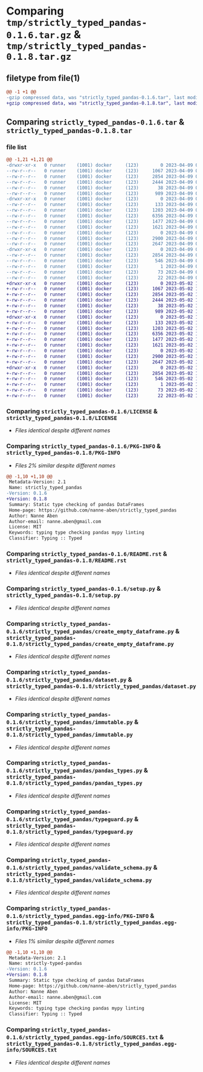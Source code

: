 # Comparing `tmp/strictly_typed_pandas-0.1.6.tar.gz` & `tmp/strictly_typed_pandas-0.1.8.tar.gz`

## filetype from file(1)

```diff
@@ -1 +1 @@
-gzip compressed data, was "strictly_typed_pandas-0.1.6.tar", last modified: Sun Apr  9 07:53:39 2023, max compression
+gzip compressed data, was "strictly_typed_pandas-0.1.8.tar", last modified: Tue May  2 18:22:52 2023, max compression
```

## Comparing `strictly_typed_pandas-0.1.6.tar` & `strictly_typed_pandas-0.1.8.tar`

### file list

```diff
@@ -1,21 +1,21 @@
-drwxr-xr-x   0 runner    (1001) docker     (123)        0 2023-04-09 07:53:39.909392 strictly_typed_pandas-0.1.6/
--rw-r--r--   0 runner    (1001) docker     (123)     1067 2023-04-09 07:53:23.000000 strictly_typed_pandas-0.1.6/LICENSE
--rw-r--r--   0 runner    (1001) docker     (123)     2854 2023-04-09 07:53:39.909392 strictly_typed_pandas-0.1.6/PKG-INFO
--rw-r--r--   0 runner    (1001) docker     (123)     2444 2023-04-09 07:53:23.000000 strictly_typed_pandas-0.1.6/README.rst
--rw-r--r--   0 runner    (1001) docker     (123)       38 2023-04-09 07:53:39.909392 strictly_typed_pandas-0.1.6/setup.cfg
--rw-r--r--   0 runner    (1001) docker     (123)      989 2023-04-09 07:53:23.000000 strictly_typed_pandas-0.1.6/setup.py
-drwxr-xr-x   0 runner    (1001) docker     (123)        0 2023-04-09 07:53:39.909392 strictly_typed_pandas-0.1.6/strictly_typed_pandas/
--rw-r--r--   0 runner    (1001) docker     (123)      133 2023-04-09 07:53:23.000000 strictly_typed_pandas-0.1.6/strictly_typed_pandas/__init__.py
--rw-r--r--   0 runner    (1001) docker     (123)     1203 2023-04-09 07:53:23.000000 strictly_typed_pandas-0.1.6/strictly_typed_pandas/create_empty_dataframe.py
--rw-r--r--   0 runner    (1001) docker     (123)     6356 2023-04-09 07:53:23.000000 strictly_typed_pandas-0.1.6/strictly_typed_pandas/dataset.py
--rw-r--r--   0 runner    (1001) docker     (123)     1477 2023-04-09 07:53:23.000000 strictly_typed_pandas-0.1.6/strictly_typed_pandas/immutable.py
--rw-r--r--   0 runner    (1001) docker     (123)     1621 2023-04-09 07:53:23.000000 strictly_typed_pandas-0.1.6/strictly_typed_pandas/pandas_types.py
--rw-r--r--   0 runner    (1001) docker     (123)        0 2023-04-09 07:53:23.000000 strictly_typed_pandas-0.1.6/strictly_typed_pandas/py.typed
--rw-r--r--   0 runner    (1001) docker     (123)     2900 2023-04-09 07:53:23.000000 strictly_typed_pandas-0.1.6/strictly_typed_pandas/typeguard.py
--rw-r--r--   0 runner    (1001) docker     (123)     2647 2023-04-09 07:53:23.000000 strictly_typed_pandas-0.1.6/strictly_typed_pandas/validate_schema.py
-drwxr-xr-x   0 runner    (1001) docker     (123)        0 2023-04-09 07:53:39.909392 strictly_typed_pandas-0.1.6/strictly_typed_pandas.egg-info/
--rw-r--r--   0 runner    (1001) docker     (123)     2854 2023-04-09 07:53:39.000000 strictly_typed_pandas-0.1.6/strictly_typed_pandas.egg-info/PKG-INFO
--rw-r--r--   0 runner    (1001) docker     (123)      546 2023-04-09 07:53:39.000000 strictly_typed_pandas-0.1.6/strictly_typed_pandas.egg-info/SOURCES.txt
--rw-r--r--   0 runner    (1001) docker     (123)        1 2023-04-09 07:53:39.000000 strictly_typed_pandas-0.1.6/strictly_typed_pandas.egg-info/dependency_links.txt
--rw-r--r--   0 runner    (1001) docker     (123)       73 2023-04-09 07:53:39.000000 strictly_typed_pandas-0.1.6/strictly_typed_pandas.egg-info/requires.txt
--rw-r--r--   0 runner    (1001) docker     (123)       22 2023-04-09 07:53:39.000000 strictly_typed_pandas-0.1.6/strictly_typed_pandas.egg-info/top_level.txt
+drwxr-xr-x   0 runner    (1001) docker     (123)        0 2023-05-02 18:22:52.874759 strictly_typed_pandas-0.1.8/
+-rw-r--r--   0 runner    (1001) docker     (123)     1067 2023-05-02 18:22:41.000000 strictly_typed_pandas-0.1.8/LICENSE
+-rw-r--r--   0 runner    (1001) docker     (123)     2854 2023-05-02 18:22:52.874759 strictly_typed_pandas-0.1.8/PKG-INFO
+-rw-r--r--   0 runner    (1001) docker     (123)     2444 2023-05-02 18:22:41.000000 strictly_typed_pandas-0.1.8/README.rst
+-rw-r--r--   0 runner    (1001) docker     (123)       38 2023-05-02 18:22:52.874759 strictly_typed_pandas-0.1.8/setup.cfg
+-rw-r--r--   0 runner    (1001) docker     (123)      989 2023-05-02 18:22:41.000000 strictly_typed_pandas-0.1.8/setup.py
+drwxr-xr-x   0 runner    (1001) docker     (123)        0 2023-05-02 18:22:52.874759 strictly_typed_pandas-0.1.8/strictly_typed_pandas/
+-rw-r--r--   0 runner    (1001) docker     (123)      133 2023-05-02 18:22:41.000000 strictly_typed_pandas-0.1.8/strictly_typed_pandas/__init__.py
+-rw-r--r--   0 runner    (1001) docker     (123)     1203 2023-05-02 18:22:41.000000 strictly_typed_pandas-0.1.8/strictly_typed_pandas/create_empty_dataframe.py
+-rw-r--r--   0 runner    (1001) docker     (123)     6356 2023-05-02 18:22:41.000000 strictly_typed_pandas-0.1.8/strictly_typed_pandas/dataset.py
+-rw-r--r--   0 runner    (1001) docker     (123)     1477 2023-05-02 18:22:41.000000 strictly_typed_pandas-0.1.8/strictly_typed_pandas/immutable.py
+-rw-r--r--   0 runner    (1001) docker     (123)     1621 2023-05-02 18:22:41.000000 strictly_typed_pandas-0.1.8/strictly_typed_pandas/pandas_types.py
+-rw-r--r--   0 runner    (1001) docker     (123)        0 2023-05-02 18:22:41.000000 strictly_typed_pandas-0.1.8/strictly_typed_pandas/py.typed
+-rw-r--r--   0 runner    (1001) docker     (123)     2900 2023-05-02 18:22:41.000000 strictly_typed_pandas-0.1.8/strictly_typed_pandas/typeguard.py
+-rw-r--r--   0 runner    (1001) docker     (123)     2647 2023-05-02 18:22:41.000000 strictly_typed_pandas-0.1.8/strictly_typed_pandas/validate_schema.py
+drwxr-xr-x   0 runner    (1001) docker     (123)        0 2023-05-02 18:22:52.874759 strictly_typed_pandas-0.1.8/strictly_typed_pandas.egg-info/
+-rw-r--r--   0 runner    (1001) docker     (123)     2854 2023-05-02 18:22:52.000000 strictly_typed_pandas-0.1.8/strictly_typed_pandas.egg-info/PKG-INFO
+-rw-r--r--   0 runner    (1001) docker     (123)      546 2023-05-02 18:22:52.000000 strictly_typed_pandas-0.1.8/strictly_typed_pandas.egg-info/SOURCES.txt
+-rw-r--r--   0 runner    (1001) docker     (123)        1 2023-05-02 18:22:52.000000 strictly_typed_pandas-0.1.8/strictly_typed_pandas.egg-info/dependency_links.txt
+-rw-r--r--   0 runner    (1001) docker     (123)       73 2023-05-02 18:22:52.000000 strictly_typed_pandas-0.1.8/strictly_typed_pandas.egg-info/requires.txt
+-rw-r--r--   0 runner    (1001) docker     (123)       22 2023-05-02 18:22:52.000000 strictly_typed_pandas-0.1.8/strictly_typed_pandas.egg-info/top_level.txt
```

### Comparing `strictly_typed_pandas-0.1.6/LICENSE` & `strictly_typed_pandas-0.1.8/LICENSE`

 * *Files identical despite different names*

### Comparing `strictly_typed_pandas-0.1.6/PKG-INFO` & `strictly_typed_pandas-0.1.8/PKG-INFO`

 * *Files 2% similar despite different names*

```diff
@@ -1,10 +1,10 @@
 Metadata-Version: 2.1
 Name: strictly_typed_pandas
-Version: 0.1.6
+Version: 0.1.8
 Summary: Static type checking of pandas DataFrames
 Home-page: https://github.com/nanne-aben/strictly_typed_pandas
 Author: Nanne Aben
 Author-email: nanne.aben@gmail.com
 License: MIT
 Keywords: typing type checking pandas mypy linting
 Classifier: Typing :: Typed
```

### Comparing `strictly_typed_pandas-0.1.6/README.rst` & `strictly_typed_pandas-0.1.8/README.rst`

 * *Files identical despite different names*

### Comparing `strictly_typed_pandas-0.1.6/setup.py` & `strictly_typed_pandas-0.1.8/setup.py`

 * *Files identical despite different names*

### Comparing `strictly_typed_pandas-0.1.6/strictly_typed_pandas/create_empty_dataframe.py` & `strictly_typed_pandas-0.1.8/strictly_typed_pandas/create_empty_dataframe.py`

 * *Files identical despite different names*

### Comparing `strictly_typed_pandas-0.1.6/strictly_typed_pandas/dataset.py` & `strictly_typed_pandas-0.1.8/strictly_typed_pandas/dataset.py`

 * *Files identical despite different names*

### Comparing `strictly_typed_pandas-0.1.6/strictly_typed_pandas/immutable.py` & `strictly_typed_pandas-0.1.8/strictly_typed_pandas/immutable.py`

 * *Files identical despite different names*

### Comparing `strictly_typed_pandas-0.1.6/strictly_typed_pandas/pandas_types.py` & `strictly_typed_pandas-0.1.8/strictly_typed_pandas/pandas_types.py`

 * *Files identical despite different names*

### Comparing `strictly_typed_pandas-0.1.6/strictly_typed_pandas/typeguard.py` & `strictly_typed_pandas-0.1.8/strictly_typed_pandas/typeguard.py`

 * *Files identical despite different names*

### Comparing `strictly_typed_pandas-0.1.6/strictly_typed_pandas/validate_schema.py` & `strictly_typed_pandas-0.1.8/strictly_typed_pandas/validate_schema.py`

 * *Files identical despite different names*

### Comparing `strictly_typed_pandas-0.1.6/strictly_typed_pandas.egg-info/PKG-INFO` & `strictly_typed_pandas-0.1.8/strictly_typed_pandas.egg-info/PKG-INFO`

 * *Files 1% similar despite different names*

```diff
@@ -1,10 +1,10 @@
 Metadata-Version: 2.1
 Name: strictly-typed-pandas
-Version: 0.1.6
+Version: 0.1.8
 Summary: Static type checking of pandas DataFrames
 Home-page: https://github.com/nanne-aben/strictly_typed_pandas
 Author: Nanne Aben
 Author-email: nanne.aben@gmail.com
 License: MIT
 Keywords: typing type checking pandas mypy linting
 Classifier: Typing :: Typed
```

### Comparing `strictly_typed_pandas-0.1.6/strictly_typed_pandas.egg-info/SOURCES.txt` & `strictly_typed_pandas-0.1.8/strictly_typed_pandas.egg-info/SOURCES.txt`

 * *Files identical despite different names*

